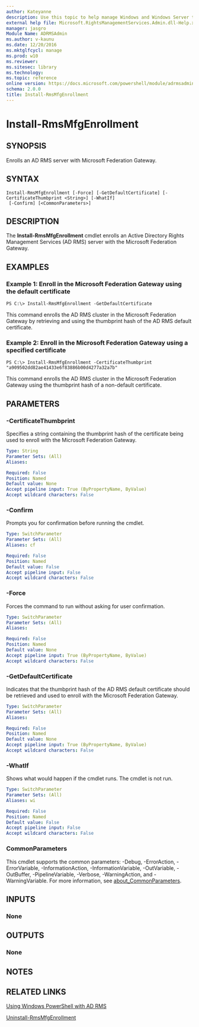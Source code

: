 ```yaml
---
author: Kateyanne
description: Use this topic to help manage Windows and Windows Server technologies with Windows PowerShell.
external help file: Microsoft.RightsManagementServices.Admin.dll-Help.xml
manager: jasgro
Module Name: ADRMSAdmin
ms.author: v-kaunu
ms.date: 12/20/2016
ms.mktglfcycl: manage
ms.prod: w10
ms.reviewer: 
ms.sitesec: library
ms.technology: 
ms.topic: reference
online version: https://docs.microsoft.com/powershell/module/adrmsadmin/install-rmsmfgenrollment?view=windowsserver2019-ps&wt.mc_id=ps-gethelp
schema: 2.0.0
title: Install-RmsMfgEnrollment
---
```


# Install-RmsMfgEnrollment

## SYNOPSIS
Enrolls an AD RMS server with Microsoft Federation Gateway.

## SYNTAX

```
Install-RmsMfgEnrollment [-Force] [-GetDefaultCertificate] [-CertificateThumbprint <String>] [-WhatIf]
 [-Confirm] [<CommonParameters>]
```

## DESCRIPTION
The **Install-RmsMfgEnrollment** cmdlet enrolls an Active Directory Rights Management Services (AD RMS) server with the Microsoft Federation Gateway.

## EXAMPLES

### Example 1: Enroll in the Microsoft Federation Gateway using the default certificate
```
PS C:\> Install-RmsMfgEnrollment -GetDefaultCertificate
```

This command enrolls the AD RMS cluster in the Microsoft Federation Gateway by retrieving and using the thumbprint hash of the AD RMS default certificate.

### Example 2: Enroll in the Microsoft Federation Gateway using a specified certificate
```
PS C:\> Install-RmsMfgEnrollment -CertificateThumbprint "a909502dd82ae41433e6f83886b00d4277a32a7b"
```

This command enrolls the AD RMS cluster in the Microsoft Federation Gateway using the thumbprint hash of a non-default certificate.

## PARAMETERS

### -CertificateThumbprint
Specifies a string containing the thumbprint hash of the certificate being used to enroll with the Microsoft Federation Gateway.

```yaml
Type: String
Parameter Sets: (All)
Aliases: 

Required: False
Position: Named
Default value: None
Accept pipeline input: True (ByPropertyName, ByValue)
Accept wildcard characters: False
```

### -Confirm
Prompts you for confirmation before running the cmdlet.

```yaml
Type: SwitchParameter
Parameter Sets: (All)
Aliases: cf

Required: False
Position: Named
Default value: False
Accept pipeline input: False
Accept wildcard characters: False
```

### -Force
Forces the command to run without asking for user confirmation.

```yaml
Type: SwitchParameter
Parameter Sets: (All)
Aliases: 

Required: False
Position: Named
Default value: None
Accept pipeline input: True (ByPropertyName, ByValue)
Accept wildcard characters: False
```

### -GetDefaultCertificate
Indicates that the thumbprint hash of the AD RMS default certificate should be retrieved and used to enroll with the Microsoft Federation Gateway.

```yaml
Type: SwitchParameter
Parameter Sets: (All)
Aliases: 

Required: False
Position: Named
Default value: None
Accept pipeline input: True (ByPropertyName, ByValue)
Accept wildcard characters: False
```

### -WhatIf
Shows what would happen if the cmdlet runs.
The cmdlet is not run.

```yaml
Type: SwitchParameter
Parameter Sets: (All)
Aliases: wi

Required: False
Position: Named
Default value: False
Accept pipeline input: False
Accept wildcard characters: False
```

### CommonParameters
This cmdlet supports the common parameters: -Debug, -ErrorAction, -ErrorVariable, -InformationAction, -InformationVariable, -OutVariable, -OutBuffer, -PipelineVariable, -Verbose, -WarningAction, and -WarningVariable. For more information, see [about_CommonParameters](https://go.microsoft.com/fwlink/?LinkID=113216).

## INPUTS

### None

## OUTPUTS

### None

## NOTES

## RELATED LINKS

[Using Windows PowerShell with AD RMS](https://go.microsoft.com/fwlink/?LinkId=136806)

[Uninstall-RmsMfgEnrollment](./Uninstall-RmsMfgEnrollment.md)

